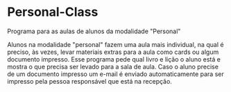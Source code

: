 # Personal-Class
Programa para as aulas de alunos da modalidade "Personal"

Alunos na modalidade "personal" fazem uma aula mais individual, na qual é preciso, às vezes, levar materiais extras para a aula como cards ou algum documento impresso.
Esse programa pede qual livro e lição o aluno está e mostra o que precisa ser levado para a sala de aula.
Caso o aluno precise de um documento impresso um e-mail é enviado automaticamente para ser impresso pela pessoa responsável que está na recepção.
